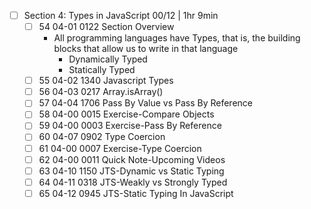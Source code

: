 - [ ] Section 4: Types in JavaScript 00/12 | 1hr 9min
	- [ ] 54 04-01 0122 Section Overview
	  - All programming languages have Types, that is, the building blocks that allow us to write in that language
	    - Dynamically Typed
	    - Statically Typed
	- [ ] 55 04-02 1340 Javascript Types
	- [ ] 56 04-03 0217 Array.isArray()
	- [ ] 57 04-04 1706 Pass By Value vs Pass By Reference
	- [ ] 58 04-00 0015 Exercise-Compare Objects
	- [ ] 59 04-00 0003 Exercise-Pass By Reference
	- [ ] 60 04-07 0902 Type Coercion
	- [ ] 61 04-00 0007 Exercise-Type Coercion
	- [ ] 62 04-00 0011 Quick Note-Upcoming Videos
	- [ ] 63 04-10 1150 JTS-Dynamic vs Static Typing
	- [ ] 64 04-11 0318 JTS-Weakly vs Strongly Typed
	- [ ] 65 04-12 0945 JTS-Static Typing In JavaScript
